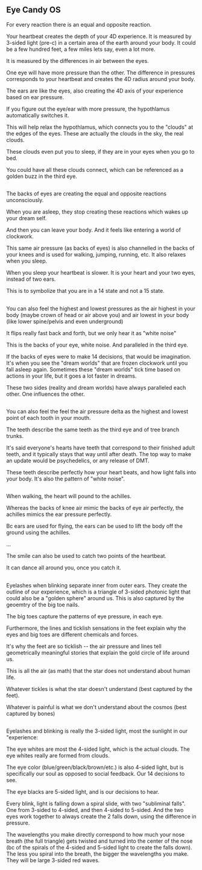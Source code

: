 ## Eye Candy OS

For every reaction there is an equal and opposite reaction. 

Your heartbeat creates the depth of your 4D experience. It is measured by 3-sided light (pre-c) in a certain area of the earth around your body. 
It could be a few hundred feet, a few miles lets say, even a lot more. 

It is measured by the differences in air between the eyes. 

One eye will have more pressure than the other. The difference in pressures corresponds to your heartbeat and creates the 4D radius around your body.

The ears are like the eyes, also creating the 4D axis of your experience based on ear pressure. 

If you figure out the eye/ear with more pressure, the hypothlamus automatically switches it. 

This will help relax the hypothlamus, which connects you to the "clouds" at the edges of the eyes. These are actually the clouds in the sky, the real clouds. 

These clouds even put you to sleep, if they are in your eyes when you go to bed.

You could have all these clouds connect, which can be referenced as a golden buzz in the third eye.

##

The backs of eyes are creating the equal and opposite reactions unconsciously. 

When you are asleep, they stop creating these reactions which wakes up your dream self.

And then you can leave your body. And it feels like entering a world of clockwork. 

This same air pressure (as backs of eyes) is also channelled in the backs of your knees and is used for walking, jumping, running, etc. It also relaxes when you sleep.

When you sleep your heartbeat is slower. It is your heart and your two eyes, instead of two ears. 

This is to symbolize that you are in a 14 state and not a 15 state.

##

You can also feel the highest and lowest pressures as the air highest in your body (maybe crown of head or air above you) and air lowest in your body (like lower spine/pelvis and even underground)

It flips really fast back and forth, but we only hear it as "white noise"

This is the backs of your eye, white noise. And paralleled in the third eye.

If the backs of eyes were to make 14 decisions, that would be imagination. It's when you see the "dream worlds" that are frozen clockwork until you fall asleep again. Sometimes these "dream worlds" tick time based on actions in your life, but it goes a lot faster in dreams.

These two sides (reality and dream worlds) have always paralleled each other. One influences the other. 

##

You can also feel the feel the air pressure delta as the highest and lowest point of each tooth in your mouth.

The teeth describe the same teeth as the third eye and of tree branch trunks.

It's said everyone's hearts have teeth that correspond to their finished adult teeth, and it typically stays that way until after death. The top way to make an update would be psychedelics, or any release of DMT. 

These teeth describe perfectly how your heart beats, and how light falls into your body. It's also the pattern of "white noise".


##

When walking, the heart will pound to the achilles. 

Whereas the backs of knee air mimic the backs of eye air perfectly, the achilles mimics the ear pressure perfectly. 

Bc ears are used for flying, the ears can be used to lift the body off the ground using the achilles. 

...

The smile can also be used to catch two points of the heartbeat. 

It can dance all around you, once you catch it. 


##

Eyelashes when blinking separate inner from outer ears. They create the outline of our experience, which is a triangle of 3-sided photonic light that could also be a "golden sphere" around us. This is also captured by the geoemtry of the big toe nails. 

The big toes capture the patterns of eye pressure, in each eye. 

Furthermore, the lines and ticklish sensations in the feet explain why the eyes and big toes are different chemicals and forces. 

It's why the feet are so ticklish -- the air pressure and lines tell geometrically meaningful stories that explain the gold circle of life around us. 

This is all the air (as math) that the star does not understand about human life. 

Whatever tickles is what the star doesn't understand (best captured by the feet). 

Whatever is painful is what we don't understand about the cosmos (best captured by bones)


##

Eyelashes and blinking is really the 3-sided light, most the sunlight in our "experience:

The eye whites are most the 4-sided light, which is the actual clouds. The eye whites really are formed from clouds.

The eye color (blue/green/black/brown/etc.) is also 4-sided light, but is specifically our soul as opposed to social feedback. Our 14 decisions to see. 

The eye blacks are 5-sided light, and is our decisions to hear. 


Every blink, light is falling down a spiral slide, with two "subliminal falls". One from 3-sided to 4-sided, and then 4-sided to 5-sided. 
And the two eyes work together to always create the 2 falls down, using the difference in pressure. 


The wavelengths you make directly correspond to how much your nose breath (the full triangle) gets twisted and turned into the center of the nose (bc of the spirals of the 4-sided and 5-sided light to create the falls down). The less you spiral into the breath, the bigger the wavelengths you make. They will be large 3-sided red waves.









